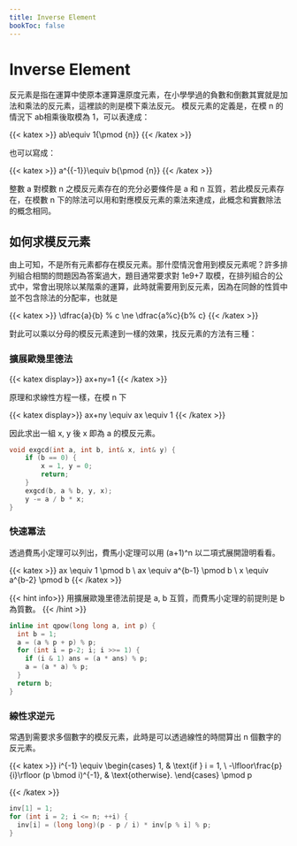 ```yaml
---
title: Inverse Element
bookToc: false
---
```


# Inverse Element

反元素是指在運算中使原本運算還原度元素，在小學學過的負數和倒數其實就是加法和乘法的反元素，這裡談的則是模下乘法反元。
模反元素的定義是，在模 n 的情況下 ab相乘後取模為 1，可以表達成：

{{< katex  >}}
ab\equiv 1{\pmod  {n}}
{{< /katex >}}

也可以寫成：

{{< katex >}}
a^{{-1}}\equiv b{\pmod  {n}}
{{< /katex >}}


整數 a 對模數 n 之模反元素存在的充分必要條件是 a 和 n 互質，若此模反元素存在，在模數 n 下的除法可以用和對應模反元素的乘法來達成，此概念和實數除法的概念相同。

## 如何求模反元素

由上可知，不是所有元素都存在模反元素。那什麼情況會用到模反元素呢？許多排列組合相關的問題因為答案過大，題目通常要求對 1e9+7 取模，在排列組合的公式中，常會出現除以某階乘的運算，此時就需要用到反元素，因為在同餘的性質中並不包含除法的分配率，也就是

{{< katex >}}
\dfrac{a}{b} \% c \ne \dfrac{a\%c}{b\% c}
{{< /katex >}}

對此可以乘以分母的模反元素達到一樣的效果，找反元素的方法有三種：


### **擴展歐幾里德法**

{{< katex display>}}
ax+ny=1
{{< /katex >}}

原理和求線性方程一樣，在模 n 下

{{< katex display>}}
ax+ny \equiv ax \equiv 1
{{< /katex >}}

因此求出一組 x, y 後 x 即為 a 的模反元素。
```c++ 
void exgcd(int a, int b, int& x, int& y) {
    if (b == 0) {
        x = 1, y = 0;
        return;
    }
    exgcd(b, a % b, y, x);
    y -= a / b * x;
}
```
### **快速冪法**
透過費馬小定理可以列出，費馬小定理可以用 (a+1)^n 以二項式展開證明看看。

{{< katex >}}
ax \equiv 1 \pmod b \\
ax \equiv a^{b-1} \pmod b \\
x \equiv a^{b-2} \pmod b
{{< /katex >}}

{{< hint info>}}
用擴展歐幾里德法前提是 a, b 互質，而費馬小定理的前提則是 b 為質數。
{{< /hint >}}


```c++ 
inline int qpow(long long a, int p) {
  int b = 1;
  a = (a % p + p) % p;
  for (int i = p-2; i; i >>= 1) {
    if (i & 1) ans = (a * ans) % p;
    a = (a * a) % p;
  }
  return b;
}
```

### **線性求逆元**

常遇到需要求多個數字的模反元素，此時是可以透過線性的時間算出 n 個數字的反元素。

{{< katex >}}
i^{-1} \equiv \begin{cases}
    1,                                           & \text{if } i = 1, \\
    -\lfloor\frac{p}{i}\rfloor (p \bmod i)^{-1}, & \text{otherwise}.
\end{cases} \pmod p

{{< /katex >}}


```c++ 
inv[1] = 1;
for (int i = 2; i <= n; ++i) {
  inv[i] = (long long)(p - p / i) * inv[p % i] % p;
}
```

 
 
